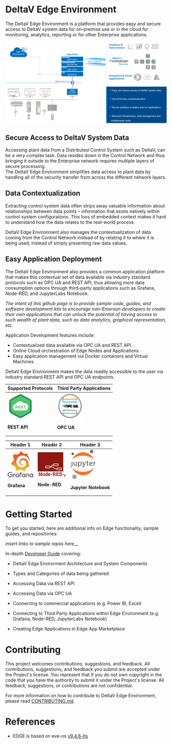 # DeltaV Edge Environment

The DeltaV Edge Environment is a platform that provides easy and secure access to DeltaV system data for on-premise use or in the cloud for monitoring, analytics, reporting or for other Enterprise applications.

![DeltaV Edge Environment](./developer-guide/deltav-edge-architecture.png)


## Secure Access to DeltaV System Data

Accessing plant data from a Distributed Control System such as DeltaV, can be a very complex task.
Data resides down in the Control Network and thus bringing it outside to the Enterprise network requires multiple layers of secure processing.  
The DeltaV Edge Environment simplifies data access to plant data by handling all of the security transfer from across the different network layers.  

## Data Contextualization

Extracting control system data often strips away valuable information about relationships between data points – information that exists natively within control system configurations. This loss of embedded context makes it hard to understand how the data relates to the real-world process.

DeltaV Edge Environment also manages the contextualization of data coming from the Control Network instead of by relating it to where it is being used, instead of simply presenting raw data values.  

## Easy Application Deployment 

The DeltaV Edge Environment also provides a common application platform that makes this contextual set of data available via industry standard protocols such as OPC UA and REST API, thus allowing more data consumption options through third-party applications such as Grafana, Node-RED, and JupyterLabs Notebook.  


_The intent of this github page is to provide sample code, guides, and software development kits to encourage non-Emerson developers to create their own applications that can unlock the potential of having access to such wealth of plant data, such as data analytics, graphical representation, etc._


Application Development features include:

-	Contextualized data available via OPC UA and REST API.
-	Online Cloud orchestration of Edge Nodes and Applications
-	Easy application management via Docker containers and Virtual Machines.


DeltaV Edge Environment makes the data readily accessible to the user via industry standard REST API and OPC UA endpoints. 


|  Supported Protocols | Third Party Applications |
|------|------|
| <img src="./images/rest-api.png" width=80><p>**REST API** |  <img src="./images/opc-ua.png" width=80><p> **OPC UA** | 


| Header 1 | Header 2 | Header 3 |
|----------|----------|----------|
| <img src="./images/grafana.png" width=80><p>**Grafana**   | <img src="./images/node-red.png" width=80>v<p> **Node-RED**   | <img src="./images/jupyter.png" width=80><p> **Jupyter Notebook**   |




# Getting Started

To get you started, here are additional info on Edge functionality, sample guides, and repositories:


_insert links to sample repos here___


In-depth [Developer Guide](./developer-guide/developer-guide.md) covering:
 
- DeltaV Edge Envirorment Architecture and System Components
  
- Types and Categories of data being gathered
  
- Accessing Data via REST API
  
- Accessing Data via OPC UA
  
- Connecting to commercial applications (e.g. Power BI, Excel)
  
- Connecting to Third Party Applications within Edge Environment (e.g. Grafana, Node-RED, JupyterLabs Notebook)
  
- Creating Edge Applications in Edge App Marketplace
  

# Contributing

This project welcomes contributions, suggestions, and feedback. All contributions, suggestions, and feedback you submit are accepted under the Project's license. You represent that if you do not own copyright in the code that you have the authority to submit it under the Project's license. All feedback, suggestions, or contributions are not confidential.

For more information on how to contribute to DeltaV Edge Environment, please read [CONTRIBUTING.md](CONTRIBUTING.md]).


# References
- EDGE is based on eve-os [v9.4.6-lts](https://github.com/EmersonDeltaV/lf-edge-eve)
